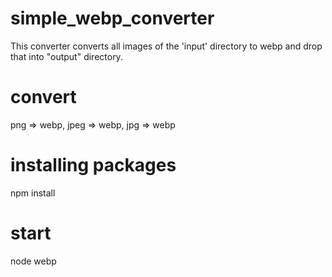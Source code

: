 # simple_webp_converter


This converter converts all images of the 'input' directory to webp and drop that into "output" directory.

# convert
png => webp,
jpeg => webp,
jpg => webp

# installing packages

npm install

# start
 
node webp
